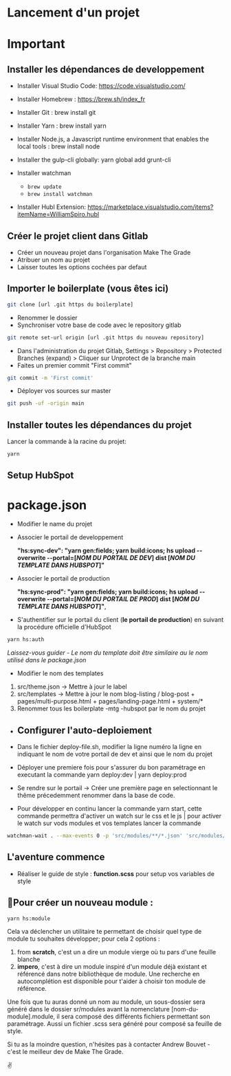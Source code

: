 
# Lancement d'un projet

# Important 

## Installer les dépendances de developpement

- Installer Visual Studio Code: https://code.visualstudio.com/

- Installer Homebrew : https://brew.sh/index_fr
- Installer Git : brew install git
- Installer Yarn : brew install yarn
- Installer Node.js, a Javascript runtime environment that enables the local tools : brew install node
- Installer the gulp-cli globally: yarn global add grunt-cli
- Installer watchman
	- `brew update`
	- `brew install watchman`
- Installer Hubl Extension: https://marketplace.visualstudio.com/items?itemName=WilliamSpiro.hubl

## Créer le projet client dans Gitlab

- Créer un nouveau projet dans l'organisation Make The Grade
- Atribuer un nom au projet
- Laisser toutes les options cochées par defaut

## Importer le boilerplate (vous êtes ici)

```bash
git clone [url .git https du boilerplate]
```

- Renommer le dossier
- Synchroniser votre base de code avec le repository gitlab  

```bash
git remote set-url origin [url .git https du nouveau repository]
```

- Dans l'administration du projet Gitlab, Settings > Repository > Protected Branches (expand) > Cliquer sur Unprotect de la branche main
- Faites un premier commit "First commit"

```bash
git commit -m 'First commit'
```

- Déployer vos sources sur master

```bash
git push -uf -origin main 
```



## Installer toutes les dépendances du projet

Lancer la commande à la racine du projet:

```bash
yarn
```

## Setup HubSpot

# package.json

- Modifier le name du projet 
- Associer le portail de developpement

    **"hs:sync-dev": "yarn gen:fields; yarn build:icons; hs upload --overwrite --portal=[*NOM DU PORTAIL DE DEV*]  dist [*NOM DU TEMPLATE DANS HUBSPOT*]"**

- Associer le portail de production

    **"hs:sync-prod": "yarn gen:fields; yarn build:icons; hs upload --overwrite --portal=[*NOM DU PORTAIL DE PROD*]  dist [*NOM DU TEMPLATE DANS HUBSPOT*]"**,

- S'authentifier sur le portail du client (**le portail de production**) en suivant la procédure officielle d'HubSpot

```bash
yarn hs:auth
```

*Laissez-vous guider* - *Le nom du template doit être similaire au le nom utilisé dans le package.json*

- Modifier le nom des templates

 1.  src/theme.json -> Mettre à jour le label
 2. src/templates -> Mettre à jour le nom blog-listing / blog-post + pages/multi-purpose.html + pages/landing-page.html  + system/*
 3. Renommer tous les boilerplate -mtg -hubspot par le nom du projet

- Configurer l'auto-deploiement
	- 
- Dans le fichier deploy-file.sh, modifier la ligne numéro la ligne en indiquant le nom de votre portail de dev et ainsi que le nom du projet 

- Déployer une premiere fois pour s'assurer du bon paramétrage en executant la commande yarn deploy:dev | yarn deploy:prod

- Se rendre sur le portail -> Créer une première page en selectionnant le thême précedemment renommer dans la base de code.


- Pour développer en continu lancer la commande yarn start, cette commande permettra d'activer un watch sur le css et le js | pour activer le watch sur vods modules et vos templates lancer la commande 

```bash
watchman-wait . --max-events 0 -p 'src/modules/**/*.json' 'src/modules/**/*.html' | while read line; do ./deploy-file.sh $line; done
```

L'aventure commence
-	
- Réaliser le guide de style : **function.scss** pour setup vos variables de style

## 🚦Pour créer un nouveau module :

    yarn hs:module

Cela va déclencher un utilitaire te permettant de choisir quel type de module tu souhaites développer; pour cela 2 options : 
	

 1. from **scratch**, c'est un a dire un module vierge où tu pars d'une feuille blanche
 2. **impero**, c'est à dire un module inspiré d'un module déjà existant et référencé dans notre bibliothèque de module. Une recherche en autocomplétion est disponible pour t'aider à choisir ton module de référence.
 
 Une fois que tu auras donné un nom au module, un sous-dossier sera généré dans le dossier sr/modules avant la nomenclature [nom-du-module].module, il sera composé des différents fichiers permettant son paramétrage. Aussi un fichier .scss sera généré pour composé sa feuille de style.

Si tu as la moindre question, n'hésites pas à contacter Andrew Bouvet - c'est le meilleur dev de Make The Grade.

✌️
